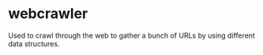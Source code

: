 # webcrawler
Used to crawl through the web to gather a bunch of URLs by using different data structures. 
